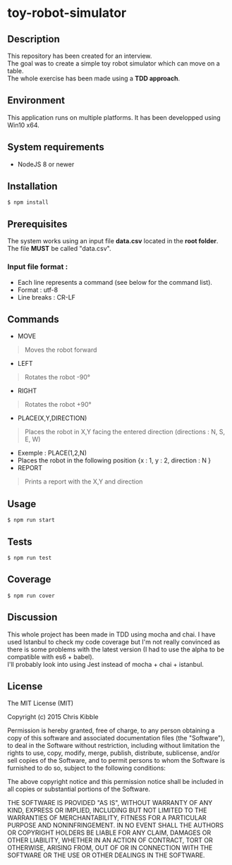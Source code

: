# toy-robot-simulator

## Description
This repository has been created for an interview.<br/>
The goal was to create a simple toy robot simulator which can move on a table.<br/>
The whole exercise has been made using a **TDD approach**.

## Environment 
This application runs on multiple platforms. It has been developped using Win10 x64.

## System requirements
- NodeJS 8 or newer

## Installation 
``` 
$ npm install
```
## Prerequisites
The system works using an input file **data.csv** located in the **root folder**.<br/>
The file **MUST** be called "data.csv".

### Input file format :
- Each line represents a command (see below for the command list).
- Format : utf-8
- Line breaks : CR-LF

## Commands
- MOVE
> Moves the robot forward
- LEFT
> Rotates the robot -90°
- RIGHT
> Rotates the robot +90°
- PLACE(X,Y,DIRECTION)
> Places the robot in X,Y facing the entered direction (directions : N, S, E, W)<br/>
- Exemple : PLACE(1,2,N)
- Places the robot in the following position {x : 1, y : 2, direction : N }
- REPORT
> Prints a report with the X,Y and direction

## Usage
``` 
$ npm run start
```

## Tests
``` 
$ npm run test
```

## Coverage
``` 
$ npm run cover
```

## Discussion
This whole project has been made in TDD using mocha and chai. I have used Istanbul to check my code coverage but I'm not really convinced as there is some problems with the latest version (I had to use the alpha to be compatible with es6 + babel).<br/>
I'll probably look into using Jest instead of mocha + chai + istanbul. 

## License
The MIT License (MIT)

Copyright (c) 2015 Chris Kibble

Permission is hereby granted, free of charge, to any person obtaining a copy of this software and associated documentation files (the "Software"), to deal in the Software without restriction, including without limitation the rights to use, copy, modify, merge, publish, distribute, sublicense, and/or sell copies of the Software, and to permit persons to whom the Software is furnished to do so, subject to the following conditions:

The above copyright notice and this permission notice shall be included in all copies or substantial portions of the Software.

THE SOFTWARE IS PROVIDED "AS IS", WITHOUT WARRANTY OF ANY KIND, EXPRESS OR IMPLIED, INCLUDING BUT NOT LIMITED TO THE WARRANTIES OF MERCHANTABILITY, FITNESS FOR A PARTICULAR PURPOSE AND NONINFRINGEMENT. IN NO EVENT SHALL THE AUTHORS OR COPYRIGHT HOLDERS BE LIABLE FOR ANY CLAIM, DAMAGES OR OTHER LIABILITY, WHETHER IN AN ACTION OF CONTRACT, TORT OR OTHERWISE, ARISING FROM, OUT OF OR IN CONNECTION WITH THE SOFTWARE OR THE USE OR OTHER DEALINGS IN THE SOFTWARE.